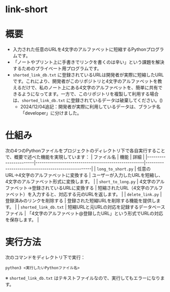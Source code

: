 # link-short

# 概要
- 入力された任意のURLを4文字のアルファベットに短縮するPythonプログラムです。
- 「ノートやプリント上に手書きでリンクを書くのは辛い」という課題を解決するためのプライベート用プログラムです。
- `shorted_link_db.txt` に登録されているURLは開発者が実際に短縮したURLです。これにより、開発者がこのリポジトリと4文字のアルファベットを教えるだけで、私のノート上にある4文字のアルファベットを、簡単に共有できるようになってます。一方で、このリポジトリを複製して利用する場合は、`shorted_link_db.txt` に登録されているデータは破棄してください。()
  - 2024/12/04追記：開発者が実際に利用しているデータは、ブランチ名「developer」に分けました。

# 仕組み
次の4つのPythonファイルをプロジェクトのディレクトリ下で各自実行することで、概要で述べた機能を実現しています：
| ファイル名            | 機能                                                | 詳細                                              |
|-----------------------|-----------------------------------------------------|---------------------------------------------------|
| `long_to_short.py`     | 任意のURL→4文字のアルファベットに変換する           | ユーザーが入力したURLを短縮し、4文字のアルファベット形式に変換します。 |
| `short_to_long.py`     | 4文字のアルファベット→登録されているURLに変換する   | 短縮されたURL（4文字のアルファベット）を入力すると、対応する元のURLを返します。 |
| `delete_link.py`       | 登録済みのリンクを削除する                          | 登録された短縮URLを削除する機能を提供します。      |
| `shorted_link_db.txt`  | 短縮URLと元URLの対応を記録するデータベースファイル   | 「4文字のアルファベット@登録したURL」という形式でURLの対応を保存します。 |


# 実行方法
次のコマンドをディレクトリ下で実行：
```
python3 <実行したいPythonファイル名>
```
※ `shorted_link_db.txt` はテキストファイルなので、実行してもエラーになります。
